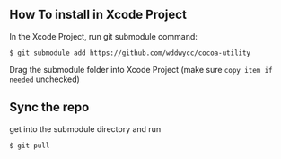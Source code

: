 How To install in Xcode Project
--

In the Xcode Project, run git submodule command:   

    $ git submodule add https://github.com/wddwycc/cocoa-utility

Drag the submodule folder into Xcode Project (make sure `copy item if needed` unchecked)



Sync the repo
--
get into the submodule directory and run

    $ git pull
